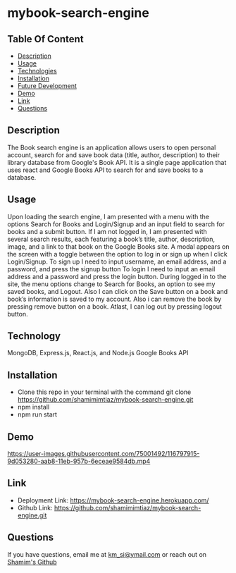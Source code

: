 # mybook-search-engine


## Table Of Content
* [Description](#description)
* [Usage](#uses)
* [Technologies](#technologies)
* [Installation](#installation)
* [Future Development](#future-development)
* [Demo](#demo)
* [Link](#link)
* [Questions](#questions)


## Description
The Book search engine is an application allows users to open personal account, search for and save book data (title, author, description) to their library database from Google's Book API. It is a single page application that uses react and Google Books API to search for and save books to a database.

## Usage
Upon loading the search engine, I am presented with a menu with the options Search for Books and Login/Signup and an input field to search for books and a submit button.
If I am not logged in, I am presented with several search results, each featuring a book’s title, author, description, image, and a link to that book on the Google Books site.
A modal appears on the screen with a toggle between the option to log in or sign up when I click Login/Signup.
To sign up I need to input username, an email address, and a password, and press the signup button
To login I need to input an email address and a password and press the login button.
During logged in to the site, the menu options change to Search for Books, an option to see my saved books, and Logout. Also I can click on the Save button on a book and book’s information is saved to my account. Also i can remove the book by pressing remove button on a book.
Atlast, I can log out by pressing logout button.


## Technology
MongoDB, Express.js, React.js, and Node.js
Google Books API

## Installation
* Clone this repo in your terminal with the command git clone https://github.com/shamimimtiaz/mybook-search-engine.git
* npm install
* npm run start

## Demo
https://user-images.githubusercontent.com/75001492/116797915-9d053280-aab8-11eb-957b-6eceae9584db.mp4

## Link

* Deployment Link: https://mybook-search-engine.herokuapp.com/
* Github Link: https://github.com/shamimimtiaz/mybook-search-engine.git


## Questions
If you have questions, email me at km_si@ymail.com or reach out on <a href="https://github.com/shamimimtiaz" target="_blank">Shamim's Github</a>